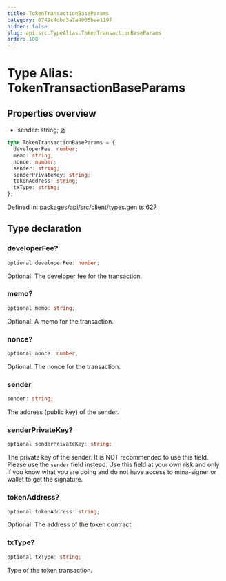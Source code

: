 ```yaml
---
title: TokenTransactionBaseParams
category: 6749c4dba3a7a4005bae1197
hidden: false
slug: api.src.TypeAlias.TokenTransactionBaseParams
order: 108
---
```


# Type Alias: TokenTransactionBaseParams

## Properties overview

- sender:  string; [↗](#sender)

```ts
type TokenTransactionBaseParams = {
  developerFee: number;
  memo: string;
  nonce: number;
  sender: string;
  senderPrivateKey: string;
  tokenAddress: string;
  txType: string;
};
```

Defined in: [packages/api/src/client/types.gen.ts:627](https://github.com/zkcloudworker/minatokens-lib/blob/main/packages/api/src/client/types.gen.ts#L627)

## Type declaration

### developerFee?

```ts
optional developerFee: number;
```

Optional. The developer fee for the transaction.

### memo?

```ts
optional memo: string;
```

Optional. A memo for the transaction.

### nonce?

```ts
optional nonce: number;
```

Optional. The nonce for the transaction.

### sender

```ts
sender: string;
```

The address (public key) of the sender.

### senderPrivateKey?

```ts
optional senderPrivateKey: string;
```

The private key of the sender. It is NOT recommended to use this field. Please use the `sender` field instead. Use this field at your own risk and only if you know what you are doing and do not have access to mina-signer or wallet to get the signature.

### tokenAddress?

```ts
optional tokenAddress: string;
```

Optional. The address of the token contract.

### txType?

```ts
optional txType: string;
```

Type of the token transaction.
